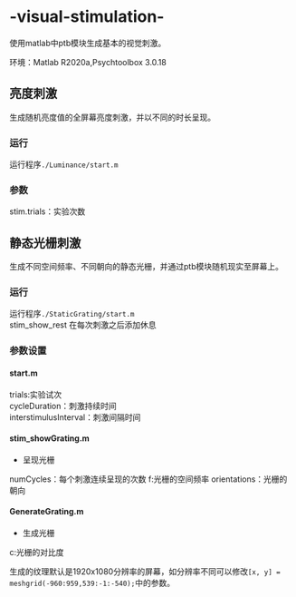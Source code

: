 # -visual-stimulation-

使用matlab中ptb模块生成基本的视觉刺激。

环境：Matlab R2020a,Psychtoolbox 3.0.18

## 亮度刺激

生成随机亮度值的全屏幕亮度刺激，并以不同的时长呈现。

### 运行

运行程序```./Luminance/start.m```

### 参数

stim.trials：实验次数

## 静态光栅刺激

生成不同空间频率、不同朝向的静态光栅，并通过ptb模块随机现实至屏幕上。

### 运行

运行程序```./StaticGrating/start.m```  
stim_show_rest 在每次刺激之后添加休息

### 参数设置


#### start.m 

trials:实验试次  
cycleDuration：刺激持续时间  
interstimulusInterval：刺激间隔时间  

#### stim_showGrating.m

- 呈现光栅

numCycles：每个刺激连续呈现的次数
f:光栅的空间频率
orientations：光栅的朝向  

#### GenerateGrating.m

- 生成光栅

c:光栅的对比度  

生成的纹理默认是1920x1080分辨率的屏幕，如分辨率不同可以修改```[x, y] = meshgrid(-960:959,539:-1:-540);```中的参数。

